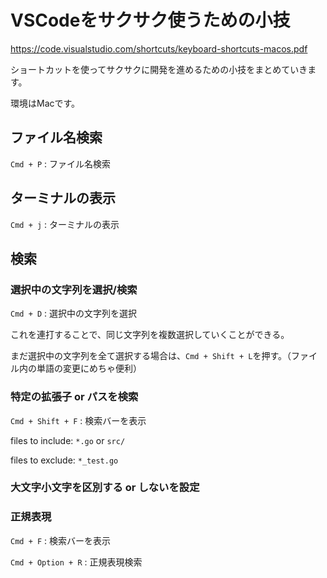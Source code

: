 # VSCodeをサクサク使うための小技

https://code.visualstudio.com/shortcuts/keyboard-shortcuts-macos.pdf

ショートカットを使ってサクサクに開発を進めるための小技をまとめていきます。

環境はMacです。

## ファイル名検索

`Cmd + P` : ファイル名検索

## ターミナルの表示

`Cmd + j` : ターミナルの表示


## 検索

### 選択中の文字列を選択/検索

`Cmd + D` : 選択中の文字列を選択

これを連打することで、同じ文字列を複数選択していくことができる。

まだ選択中の文字列を全て選択する場合は、`Cmd + Shift + L`を押す。（ファイル内の単語の変更にめちゃ便利）

### 特定の拡張子 or パスを検索

`Cmd + Shift + F` : 検索バーを表示

files to include: `*.go` or `src/`

files to exclude: `*_test.go`

### 大文字小文字を区別する or しないを設定



### 正規表現

`Cmd + F` : 検索バーを表示

`Cmd + Option + R` : 正規表現検索
